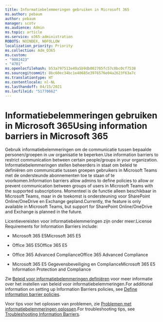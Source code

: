 ```yaml
---
title: Informatiebelemmeringen gebruiken in Microsoft 365
ms.author: pebaum
author: pebaum
manager: scotv
ms.audience: Admin
ms.topic: article
ms.service: o365-administration
ROBOTS: NOINDEX, NOFOLLOW
localization_priority: Priority
ms.collection: Adm_O365
ms.custom:
- "9002423"
- "4701"
ms.openlocfilehash: b53a797513e49a5b9db002705fc57c0bc0cf7538
ms.sourcegitcommit: 8bc60ec34bc1e40685e3976576e04a2623f63a7c
ms.translationtype: HT
ms.contentlocale: nl-NL
ms.lasthandoff: 04/15/2021
ms.locfileid: "51770662"
---
```

# <a name="using-information-barriers-in-microsoft-365"></a><span data-ttu-id="d19e1-102">Informatiebelemmeringen gebruiken in Microsoft 365</span><span class="sxs-lookup"><span data-stu-id="d19e1-102">Using information barriers in Microsoft 365</span></span>

<span data-ttu-id="d19e1-103">Gebruik informatiebelemmeringen om de communicatie tussen bepaalde personen/groepen in uw organisatie te beperken.</span><span class="sxs-lookup"><span data-stu-id="d19e1-103">Use information barriers to restrict communication between certain people/groups in your organization.</span></span> <span data-ttu-id="d19e1-104">Informatiebelemmeringen stellen beheerders in staat om beleid te definiëren om communicatie tussen groepen gebruikers in Microsoft Teams met de ondersteunde abonnementen toe te staan of te voorkomen.</span><span class="sxs-lookup"><span data-stu-id="d19e1-104">Information barriers allow admins to define policies to allow or prevent communication between groups of users in Microsoft Teams with the supported subscriptions.</span></span>  <span data-ttu-id="d19e1-105">Momenteel is de functie alleen beschikbaar in Microsoft Teams, maar in de toekomst is ondersteuning voor SharePoint Online/OneDrive en Exchange gepland.</span><span class="sxs-lookup"><span data-stu-id="d19e1-105">Currently, the feature is only available in Microsoft Teams, but support for SharePoint Online/OneDrive and Exchange is planned in the future.</span></span>

<span data-ttu-id="d19e1-106">Licentievereisten voor informatiebelemmeringen zijn onder meer:</span><span class="sxs-lookup"><span data-stu-id="d19e1-106">License Requirements for Information Barriers include:</span></span>

- <span data-ttu-id="d19e1-107">Microsoft 365 E5</span><span class="sxs-lookup"><span data-stu-id="d19e1-107">Microsoft 365 E5</span></span>

- <span data-ttu-id="d19e1-108">Office 365 E5</span><span class="sxs-lookup"><span data-stu-id="d19e1-108">Office 365 E5</span></span>

- <span data-ttu-id="d19e1-109">Office 365 Advanced Compliance</span><span class="sxs-lookup"><span data-stu-id="d19e1-109">Office 365 Advanced Compliance</span></span>

- <span data-ttu-id="d19e1-110">Microsoft 365 E5 Gegevensbeveiliging en Compliance</span><span class="sxs-lookup"><span data-stu-id="d19e1-110">Microsoft 365 E5 Information Protection and Compliance</span></span>

<span data-ttu-id="d19e1-111">Zie [Beleid voor informatiebelemmeringen definiëren](https://docs.microsoft.com/microsoft-365/compliance/information-barriers-policies) voor meer informatie over het instellen van beleid voor informatiebelemmeringen.</span><span class="sxs-lookup"><span data-stu-id="d19e1-111">For additional information on setting up Information Barriers policies, see [Define information barrier policies](https://docs.microsoft.com/microsoft-365/compliance/information-barriers-policies).</span></span>

<span data-ttu-id="d19e1-112">Voor tips voor het oplossen van problemen, zie [Problemen met informatiebelemmeringen oplossen](https://docs.microsoft.com/microsoft-365/compliance/information-barriers-troubleshooting).</span><span class="sxs-lookup"><span data-stu-id="d19e1-112">For troubleshooting tips, see [Troubleshooting Information Barriers](https://docs.microsoft.com/microsoft-365/compliance/information-barriers-troubleshooting).</span></span>
